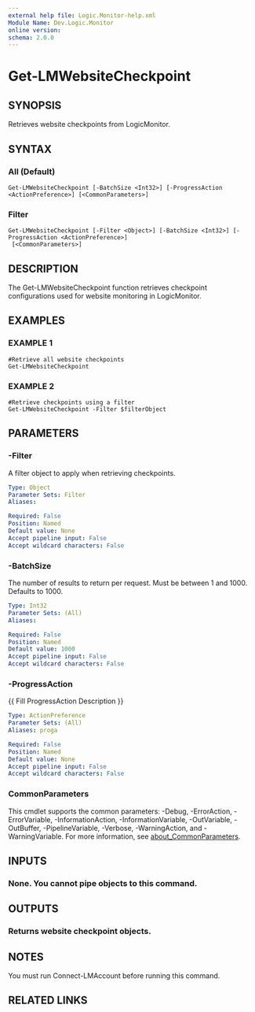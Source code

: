 ```yaml
---
external help file: Logic.Monitor-help.xml
Module Name: Dev.Logic.Monitor
online version:
schema: 2.0.0
---
```


# Get-LMWebsiteCheckpoint

## SYNOPSIS
Retrieves website checkpoints from LogicMonitor.

## SYNTAX

### All (Default)
```
Get-LMWebsiteCheckpoint [-BatchSize <Int32>] [-ProgressAction <ActionPreference>] [<CommonParameters>]
```

### Filter
```
Get-LMWebsiteCheckpoint [-Filter <Object>] [-BatchSize <Int32>] [-ProgressAction <ActionPreference>]
 [<CommonParameters>]
```

## DESCRIPTION
The Get-LMWebsiteCheckpoint function retrieves checkpoint configurations used for website monitoring in LogicMonitor.

## EXAMPLES

### EXAMPLE 1
```
#Retrieve all website checkpoints
Get-LMWebsiteCheckpoint
```

### EXAMPLE 2
```
#Retrieve checkpoints using a filter
Get-LMWebsiteCheckpoint -Filter $filterObject
```

## PARAMETERS

### -Filter
A filter object to apply when retrieving checkpoints.

```yaml
Type: Object
Parameter Sets: Filter
Aliases:

Required: False
Position: Named
Default value: None
Accept pipeline input: False
Accept wildcard characters: False
```

### -BatchSize
The number of results to return per request.
Must be between 1 and 1000.
Defaults to 1000.

```yaml
Type: Int32
Parameter Sets: (All)
Aliases:

Required: False
Position: Named
Default value: 1000
Accept pipeline input: False
Accept wildcard characters: False
```

### -ProgressAction
{{ Fill ProgressAction Description }}

```yaml
Type: ActionPreference
Parameter Sets: (All)
Aliases: proga

Required: False
Position: Named
Default value: None
Accept pipeline input: False
Accept wildcard characters: False
```

### CommonParameters
This cmdlet supports the common parameters: -Debug, -ErrorAction, -ErrorVariable, -InformationAction, -InformationVariable, -OutVariable, -OutBuffer, -PipelineVariable, -Verbose, -WarningAction, and -WarningVariable. For more information, see [about_CommonParameters](http://go.microsoft.com/fwlink/?LinkID=113216).

## INPUTS

### None. You cannot pipe objects to this command.
## OUTPUTS

### Returns website checkpoint objects.
## NOTES
You must run Connect-LMAccount before running this command.

## RELATED LINKS
